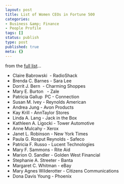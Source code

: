 ```yaml
---
layout: post
title: List of Women CEOs in Fortune 500
categories:
- Business &amp; Finance
- People Profile
tags: []
status: publish
type: post
published: true
meta: {}
---
```

from the [ full list](http://money.cnn.com/magazines/fortune/fortune500/womenceos/)…

- Claire Babrowski  - RadioShack
- Brenda C. Barnes - Sara Lee  
- Dorrit J. Bern  - Charming Shoppes 
- Mary E. Burton   - Zale 
- Patricia Gallup  PC - Connection
- Susan M. Ivey - Reynolds American 
- Andrea Jung - Avon Products 
- Kay Krill - AnnTaylor Stores 
- Linda A. Lang - Jack in the Box 
- Kathleen A. Ligocki - Tower Automotive 
- Anne Mulcahy - Xerox 
- Janet L. Robinson - New York Times 
- Paula G. Rosput Reynolds - Safeco 
- Patricia F. Russo - Lucent Technologies 
- Mary F. Sammons - Rite Aid 
- Marion O. Sandler - Golden West Financial 
- Stephanie A. Streeter - Banta 
- Margaret C. Whitman - eBay 
- Mary Agnes Wilderotter - Citizens Communications 
- Dona Davis Young - Phoenix 
